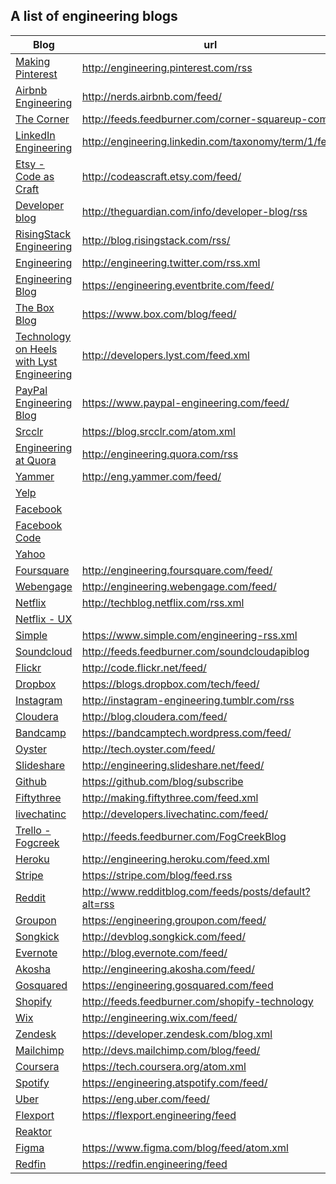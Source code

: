 ## A list of engineering blogs

|Blog|url|Twitter|
|----|---|-------|
|[Making Pinterest](http://engineering.pinterest.com/)|http://engineering.pinterest.com/rss|[@PinterestEng](https://twitter.com/PinterestEng)|
|[Airbnb Engineering](http://nerds.airbnb.com)|http://nerds.airbnb.com/feed/||
|[The Corner](http://corner.squareup.com)|http://feeds.feedburner.com/corner-squareup-com|[@squareeng](https://twitter.com/squareeng)|
|[LinkedIn Engineering](http://engineering.linkedin.com/blog)|http://engineering.linkedin.com/taxonomy/term/1/feed|[@LinkedInEng](https://twitter.com/LinkedInEng)|
|[Etsy - Code as Craft](https://codeascraft.com)|http://codeascraft.etsy.com/feed/|[@codeascraft](https://twitter.com/codeascraft)|
|[Developer blog](http://www.theguardian.com/info/developer-blog)|http://theguardian.com/info/developer-blog/rss|[@gdndevelopers](https://twitter.com/gdndevelopers)|
|[RisingStack Engineering](http://blog.risingstack.com/)|http://blog.risingstack.com/rss/||
|[Engineering](https://engineering.twitter.com)|http://engineering.twitter.com/rss.xml|[List](https://twitter.com/twitter/lists/twitter-engineering)|
|[Engineering Blog](https://engineering.eventbrite.com)|https://engineering.eventbrite.com/feed/|[@evbeng](https://twitter.com/evbeng)|
|[The Box Blog](https://www.box.com/blog/engineering/)|https://www.box.com/blog/feed/|[@boxeng](https://twitter.com/boxeng)|
|[Technology on Heels with Lyst Engineering](http://developers.lyst.com)|http://developers.lyst.com/feed.xml|[@MakingLyst](https://twitter.com/MakingLyst)|
|[PayPal Engineering Blog](https://www.paypal-engineering.com)|https://www.paypal-engineering.com/feed/||
|[Srcclr](https://blog.srcclr.com/)|https://blog.srcclr.com/atom.xml|[@srcclr](https://twitter.com/srcclr)|
|[Engineering at Quora](http://engineering.quora.com/)|http://engineering.quora.com/rss||
|[Yammer](http://eng.yammer.com/blog/)|http://eng.yammer.com/feed/|[@YammerEng](https://twitter.com/YammerEng)|
|[Yelp](http://engineeringblog.yelp.com/)|||
|[Facebook](https://www.facebook.com/Engineering)||[@fb_engineering](https://twitter.com/fb_engineering)|
|[Facebook Code](https://code.facebook.com/)||[@fbOpenSource](https://twitter.com/fbOpenSource)|
|[Yahoo](http://labs.yahoo.com/)||[@YahooLabs](https://twitter.com/YahooLabs)|
|[Foursquare](http://engineering.foursquare.com/)|http://engineering.foursquare.com/feed/||
|[Webengage](http://engineering.webengage.com/)|http://engineering.webengage.com/feed/||
|[Netflix](http://techblog.netflix.com/)|http://techblog.netflix.com/rss.xml||
|[Netflix - UX](https://plus.google.com/118323119241802119165/posts)|||
|[Simple](https://www.simple.com/engineering)|https://www.simple.com/engineering-rss.xml||
|[Soundcloud](https://developers.soundcloud.com/blog/)|http://feeds.feedburner.com/soundcloudapiblog|[@soundclouddev](https://twitter.com/soundclouddev)|
|[Flickr](http://code.flickr.net/)|http://code.flickr.net/feed/||
|[Dropbox](https://blogs.dropbox.com/tech/)|https://blogs.dropbox.com/tech/feed/||
|[Instagram](http://instagram-engineering.tumblr.com/)|http://instagram-engineering.tumblr.com/rss||
|[Cloudera](http://blog.cloudera.com/blog/)|http://blog.cloudera.com/feed/|[@ClouderaEng](https://twitter.com/ClouderaEng)|
|[Bandcamp](https://bandcamptech.wordpress.com)|https://bandcamptech.wordpress.com/feed/||
|[Oyster](http://tech.oyster.com/)|http://tech.oyster.com/feed/||
|[Slideshare](http://engineering.slideshare.net/)|http://engineering.slideshare.net/feed/||
|[Github](https://github.com/blog/category/engineering)|https://github.com/blog/subscribe|[@githubstatus](https://twitter.com/githubstatus)|
|[Fiftythree](http://making.fiftythree.com/)|http://making.fiftythree.com/feed.xml||
|[livechatinc](http://developers.livechatinc.com/blog/)|http://developers.livechatinc.com/feed/||
|[Trello - Fogcreek](http://blog.fogcreek.com/)|http://feeds.feedburner.com/FogCreekBlog||
|[Heroku](http://engineering.heroku.com/)|http://engineering.heroku.com/feed.xml||
|[Stripe](https://stripe.com/blog)|https://stripe.com/blog/feed.rss||
|[Reddit](http://www.redditblog.com/)|http://www.redditblog.com/feeds/posts/default?alt=rss||
|[Groupon](https://engineering.groupon.com/)|https://engineering.groupon.com/feed/||
|[Songkick](http://devblog.songkick.com/)|http://devblog.songkick.com/feed/||
|[Evernote](https://blog.evernote.com/tech/)|http://blog.evernote.com/feed/||
|[Akosha](http://engineering.akosha.com/)|http://engineering.akosha.com/feed/||
|[Gosquared](https://engineering.gosquared.com/)|https://engineering.gosquared.com/feed||
|[Shopify](http://www.shopify.com/technology)|http://feeds.feedburner.com/shopify-technology||
|[Wix](http://engineering.wix.com/)|http://engineering.wix.com/feed/|[@WixEng](https://twitter.com/WixEng)|
|[Zendesk](https://developer.zendesk.com/blog)|https://developer.zendesk.com/blog.xml|[@zendeskdevteam](https://twitter.com/zendeskdevteam)|
|[Mailchimp](http://devs.mailchimp.com/blog/)|http://devs.mailchimp.com/blog/feed/||
|[Coursera](https://tech.coursera.org/)|https://tech.coursera.org/atom.xml|[@courseraeng](https://twitter.com/courseraeng)|
|[Spotify](https://labs.spotify.com/)|https://engineering.atspotify.com/feed/|[@SpotifyEng](https://twitter.com/SpotifyEng)|
|[Uber](https://eng.uber.com/)|https://eng.uber.com/feed/|[@ubereng](https://twitter.com/ubereng)|
|[Flexport](https://flexport.engineering/)|https://flexport.engineering/feed|[@FlexportEng](https://twitter.com/FlexportEng)|
|[Reaktor](https://www.reaktor.com/blog/)||
|[Figma](https://www.figma.com/blog/section/engineering/)|https://www.figma.com/blog/feed/atom.xml||
|[Redfin](https://redfin.engineering/)|https://redfin.engineering/feed||
